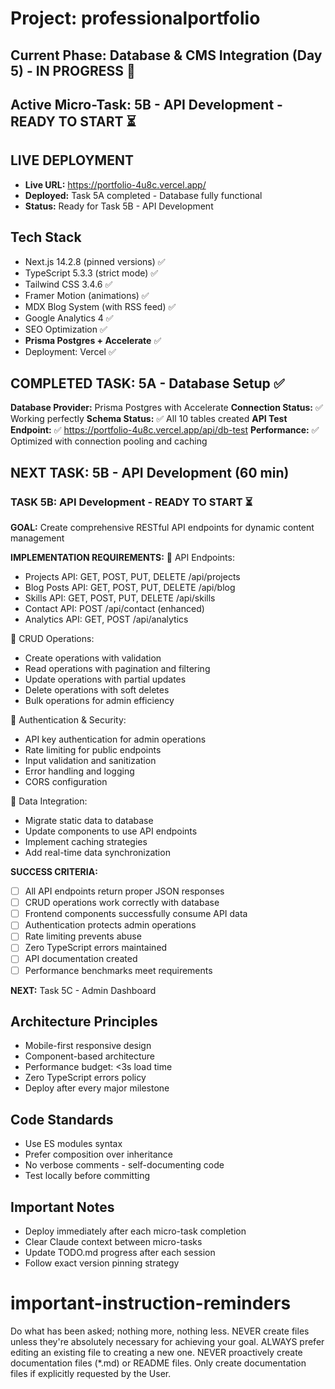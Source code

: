# Project: professionalportfolio

## Current Phase: Database & CMS Integration (Day 5) - IN PROGRESS 🚀
## Active Micro-Task: 5B - API Development - READY TO START ⏳

## LIVE DEPLOYMENT
- **Live URL:** https://portfolio-4u8c.vercel.app/
- **Deployed:** Task 5A completed - Database fully functional
- **Status:** Ready for Task 5B - API Development

## Tech Stack
- Next.js 14.2.8 (pinned versions) ✅
- TypeScript 5.3.3 (strict mode) ✅
- Tailwind CSS 3.4.6 ✅
- Framer Motion (animations) ✅
- MDX Blog System (with RSS feed) ✅
- Google Analytics 4 ✅
- SEO Optimization ✅
- **Prisma Postgres + Accelerate** ✅
- Deployment: Vercel ✅

## COMPLETED TASK: 5A - Database Setup ✅

**Database Provider:** Prisma Postgres with Accelerate
**Connection Status:** ✅ Working perfectly
**Schema Status:** ✅ All 10 tables created
**API Test Endpoint:** ✅ https://portfolio-4u8c.vercel.app/api/db-test
**Performance:** ✅ Optimized with connection pooling and caching

## NEXT TASK: 5B - API Development (60 min)

### TASK 5B: API Development - READY TO START ⏳

**GOAL:** Create comprehensive RESTful API endpoints for dynamic content management

**IMPLEMENTATION REQUIREMENTS:**
🔄 API Endpoints:
   - Projects API: GET, POST, PUT, DELETE /api/projects
   - Blog Posts API: GET, POST, PUT, DELETE /api/blog
   - Skills API: GET, POST, PUT, DELETE /api/skills
   - Contact API: POST /api/contact (enhanced)
   - Analytics API: GET, POST /api/analytics

🔄 CRUD Operations:
   - Create operations with validation
   - Read operations with pagination and filtering
   - Update operations with partial updates
   - Delete operations with soft deletes
   - Bulk operations for admin efficiency

🔄 Authentication & Security:
   - API key authentication for admin operations
   - Rate limiting for public endpoints
   - Input validation and sanitization
   - Error handling and logging
   - CORS configuration

🔄 Data Integration:
   - Migrate static data to database
   - Update components to use API endpoints
   - Implement caching strategies
   - Add real-time data synchronization

**SUCCESS CRITERIA:**
- [ ] All API endpoints return proper JSON responses
- [ ] CRUD operations work correctly with database
- [ ] Frontend components successfully consume API data
- [ ] Authentication protects admin operations
- [ ] Rate limiting prevents abuse
- [ ] Zero TypeScript errors maintained
- [ ] API documentation created
- [ ] Performance benchmarks meet requirements

**NEXT:** Task 5C - Admin Dashboard

## Architecture Principles
- Mobile-first responsive design
- Component-based architecture
- Performance budget: <3s load time
- Zero TypeScript errors policy
- Deploy after every major milestone

## Code Standards
- Use ES modules syntax
- Prefer composition over inheritance  
- No verbose comments - self-documenting code
- Test locally before committing

## Important Notes
- Deploy immediately after each micro-task completion
- Clear Claude context between micro-tasks
- Update TODO.md progress after each session
- Follow exact version pinning strategy


# important-instruction-reminders
Do what has been asked; nothing more, nothing less.
NEVER create files unless they're absolutely necessary for achieving your goal.
ALWAYS prefer editing an existing file to creating a new one.
NEVER proactively create documentation files (*.md) or README files. Only create documentation files if explicitly requested by the User.